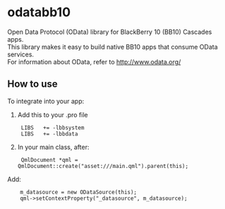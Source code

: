 odatabb10
=========

Open Data Protocol (OData) library for BlackBerry 10 (BB10) Cascades apps.  
This library makes it easy to build native BB10 apps that consume OData services.  
For information about OData, refer to http://www.odata.org/

How to use
----------
To integrate into your app:

1. Add this to your .pro file

        LIBS   += -lbbsystem
        LIBS   += -lbbdata

2. In your main class, after:

        QmlDocument *qml = QmlDocument::create("asset:///main.qml").parent(this);
Add:

        m_datasource = new ODataSource(this);
        qml->setContextProperty("_datasource", m_datasource);

